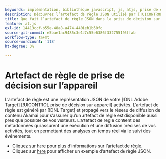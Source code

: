 ```yaml
---
keywords: implémentation, bibliothèque javascript, js, atjs, prise de décision sur l’appareil, prise de décision sur l’appareil, artefact de règle, 8 $
description: Découvrez l’artefact de règle JSON utilisé par [!UICONTROL prise de décision sur appareil]].
title: Que fait l’artefact de règle JSON dans la prise de décision sur le périphérique ?
feature: at.js
exl-id: 14413ccf-b55e-48a8-a474-4401eb1b50fc
source-git-commit: e5bae1ac9485c3e1d7c55e6386f332755196ffab
workflow-type: tm+mt
source-wordcount: '118'
ht-degree: 3%

---
```


# Artefact de règle de prise de décision sur l’appareil

L’artefact de règle est une représentation JSON de votre [!DNL Adobe Target] [!UICONTROL prise de décision sur appareil] activités. L’artefact de règle est généré par [!DNL Target] et propagé vers le réseau de diffusion de contenu Akamai pour s’assurer qu’un artefact de règle est disponible aussi près que possible de vos visiteurs. L’artefact de règle contient des métadonnées qui assurent une exécution et une diffusion précises de vos activités, tout en permettant des analyses en temps réel via le suivi des événements.

* Cliquez sur [here](../../../../implement/server-side/sdk-guides/on-device-decisioning/rule-artifact-overview.md) pour plus d’informations sur l’artefact de règle.
* Cliquez sur [here](../../../../implement/server-side/sdk-guides/on-device-decisioning/rule-artifact-example.md) pour afficher un exemple d’artefact de règle JSON.
